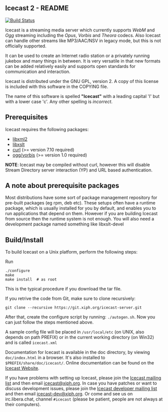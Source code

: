 Icecast 2 - README
---------------------------------------------------------------------

[![Build Status](https://travis-ci.org/xiph/Icecast-Server.svg?branch=master)](https://travis-ci.org/xiph/Icecast-Server)

Icecast is a streaming media server which currently supports _WebM_ and
_Ogg_ streaming including the _Opus_, _Vorbis_ and _Theora_ codecs.
Also Icecast can handle other streams like MP3/AAC/NSV
in legacy mode, but this is not officially supported.

It can be used to create an Internet radio station or a privately
running jukebox and many things in between. It is very versatile in
that new formats can be added relatively easily and supports open
standards for communication and interaction.

Icecast is distributed under the GNU GPL, version 2. A copy of this
license is included with this software in the COPYING file.

The name of this software is spelled __"Icecast"__ with a leading capital 'I' but with a lower case 'c'. Any other spelling is _incorrect_.

Prerequisites
---------------------------------------------------------------------
Icecast requires the following packages:

-   [libxml2][1]
-   [libxslt][2]
-   [curl][3] (>= version 7.10 required)
-   [ogg/vorbis][4] (>= version 1.0 required)

__NOTE__: Icecast may be compiled without curl, however this will
disable Stream Directory server interaction (YP) and URL based 
authentication.

A note about prerequisite packages
---------------------------------------------------------------------
Most distributions have some sort of package management repository for
pre-built packages (eg rpm, deb etc).  These setups often have a runtime
package, which is usually installed for you by default, and enables you
to run applications that depend on them.  However if you are building
Icecast from source then the runtime system is not enough. You will also
need a development package named something like libxslt-devel

Build/Install
---------------------------------------------------------------------
To build Icecast on a Unix platform, perform the following steps:

Run

    ./configure
    make
    make install  # as root

This is the typical procedure if you download the tar file.

If you retrive the code from Git, make sure to clone recursively:

    git clone --recursive https://git.xiph.org/icecast-server.git

After that, create the configure script by running: `./autogen.sh`.
Now you can just follow the steps mentioned above.

A sample config file will be placed in `/usr/local/etc` (on UNIX, 
also depends on path PREFIX) or in the current working directory 
(on Win32) and is called `icecast.xml`

Documentation for Icecast is available in the doc directory, by 
viewing `doc/index.html` in a browser. It's also installed to 
`$PREFIX/share/doc/icecast/`. Online documentation can be found 
on the [Icecast Website][5].

If you have problems with setting up Icecast, please join the 
[Icecast mailing list][6] and then email icecast@xiph.org.
In case you have patches or want to discuss development issues,
please join the [Icecast developer mailing list][7] and then
email icecast-dev@xiph.org.
Or come and see us on irc.libera.chat, channel `#icecast`
(please be patient, people are not always at their computers).

[1]: http://xmlsoft.org/downloads.html
[2]: http://xmlsoft.org/XSLT/downloads.html
[3]: http://curl.haxx.se/download.html
[4]: http://www.vorbis.com/files
[5]: http://icecast.org/docs/
[6]: http://lists.xiph.org/mailman/listinfo/icecast
[7]: http://lists.xiph.org/mailman/listinfo/icecast-dev
